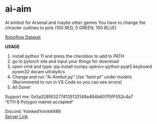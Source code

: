 # ai-aim
AI aimbot for Arsenal and maybe other games
You have to change the chracter outlines to pink (100 RED, 0 GREEN, 100 BLUE)

[Roboflow Dataset](https://universe.roboflow.com/yoinkedyoink-rqosi/enemy-finder-vqteo)

**USAGE**

1. install python 11 and press the checkbox to add to PATH  
1. go to pytorch site and input your things for download  
1. open cmd and type: pip install numpy opencv-python pyqt5 keyboard pywin32 dxcam ultralytics  
1. Change and run "Ai Aimbot.py" Use "best.pt" under models (Recommend to run in VS Code so you can see errors)  
1. All Done!


Support me: 0x5a328f632774135133149a484b607f5fF552c4a7  
            ^ETH & Polygon mainet accepted^
            
Discord: YoinkedYoink#488  
         [Server Link](https://discord.gg/jMyVTHzNn2)
